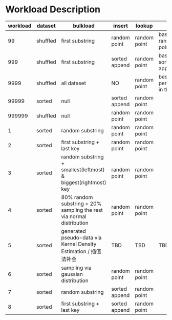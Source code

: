# Workload Description

| workload | dataset | bulkload | insert | lookup | note |
| --- | --- | --- | --- | --- | --- |
| 99 | shuffled | first substring | random point | random point | baseline of random point |
| 999 | shuffled  | first substring | sorted append | random point | baseline of sorted append |
| 9999 | shuffled | all dataset | NO | random point | best lookup performance in theory |
| 99999 | sorted | null | sorted append | random point |  |
| 999999 | shuffled | null | random point | random point |  |
| 1 | sorted | random substring | random point | random point |  |
| 2 | sorted | first substring + last key | random point | random point |  |
| 3 | sorted | random substring + smallest(leftmost) & biggest(rightmost) key | random point | random point |  |
| 4 | sorted | 80% random substring + 20% sampling the rest via normal distribution | random point | random point |  |
| 5 | sorted | generated pseudo-data via Kernel Density Estimation / 插值法补全 | TBD | TBD | TBD |
| 6 | sorted | sampling via gaussian distribution  | random point | random point |  |
| 7 | sorted | random substring | sorted append | random point |  |
| 8 | sorted | first substring + last key | sorted append | random point |  |